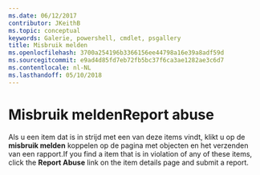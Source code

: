```yaml
---
ms.date: 06/12/2017
contributor: JKeithB
ms.topic: conceptual
keywords: Galerie, powershell, cmdlet, psgallery
title: Misbruik melden
ms.openlocfilehash: 3700a254196b3366156ee44798a16e39a8adf59d
ms.sourcegitcommit: e9ad4d85fd7eb72fb5bc37f6ca3ae1282ae3c6d7
ms.contentlocale: nl-NL
ms.lasthandoff: 05/10/2018
---
```

# <a name="report-abuse"></a><span data-ttu-id="59a02-103">Misbruik melden</span><span class="sxs-lookup"><span data-stu-id="59a02-103">Report abuse</span></span>

<span data-ttu-id="59a02-104">Als u een item dat is in strijd met een van deze items vindt, klikt u op de **misbruik melden** koppelen op de pagina met objecten en het verzenden van een rapport.</span><span class="sxs-lookup"><span data-stu-id="59a02-104">If you find a item that is in violation of any of these items, click the **Report Abuse** link on the item details page and submit a report.</span></span>